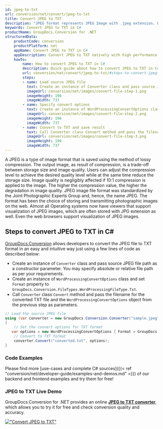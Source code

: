 ```yaml
---
id: jpeg-to-txt
url: conversion/net/convert/jpeg-to-txt
title: Convert JPEG to TXT
description: "JPEG format represents JPEG Image with .jpeg extension. Learn how to convert JPEG to TXT file programmatically in C# language using GroupDocs.Conversion for .NET library."
keywords: Convert JPEG to TXT in C#
productName: GroupDocs.Conversion for .NET
structuredData:
    productCode: conversion
    productPlatform: net
    appName: Convert JPEG to TXT in C#
    appDescription: Convert JPEG to TXT natively with high performance using C# language and server side GroupDocs.Conversion for .NET APIs, without the use of any software like Microsoft or Open Office.
    howTo:
        name: How to convert JPEG to TXT in C# 
        description: Quick guide about how to convert JPEG to TXT in C# with high performance and accuracy.
        url: conversion/net/convert/jpeg-to-txt/#steps-to-convert-jpeg-to-txt-in-c
        steps:
        - name: Load source JPEG file 
          text: Create an instance of Converter class and pass source JPEG file path as a constructor parameter. You may specify absolute or relative file path as per your requirements. 
          imageUrl: conversion/net/images/convert-file-step-1.png
          imageHeight: 196
          imageWidth: 737
        - name: Specify convert options 
          text: Create an instance of WordProcessingConvertOptions class.
          imageUrl: conversion/net/images/convert-file-step-2.png
          imageHeight: 196
          imageWidth: 737
        - name: Convert to TXT and save result 
          text: Call Converter class Convert method and pass the filename for the converted HTML file and the WordProcessingConvertOptions object from the previous step as parameters.
          imageUrl: conversion/net/images/convert-file-step-3.png
          imageHeight: 196
          imageWidth: 737
---
```


A JPEG is a type of image format that is saved using the method of lossy compression. The output image, as result of compression, is a trade-off between storage size and image quality. Users can adjust the compression level to achieve the desired quality level while at the same time reduce the storage size. Image quality is negligibly affected if 10:1 compression is applied to the image.  The higher the compression value, the higher the degradation in image quality. JPEG image file format was standardized by the Joint Photographic Experts Group and, hence, the name JPEG. The format has been the choice of storing and transmitting photographic images on the web. Almost all Operating systems now have viewers that support visualization of JPEG images, which are often stored with JPG extension as well. Even the web browsers support visualization of JPEG images.

## Steps to convert JPEG to TXT in C#

[GroupDocs.Conversion](https://products.groupdocs.com/conversion/net) allows developers to convert the JPEG file to TXT format in an easy and intuitive way just using a few lines of code as described below:

* Create an instance of `Converter` class and pass source JPEG file path as a constructor parameter. You may specify absolute or relative file path as per your requirements. 
* Create an instance of `WordProcessingConvertOptions` class and set `Format` property to `GroupDocs.Conversion.FileTypes.WordProcessingFileType.Txt`.
* Call `Converter` class `Convert` method and pass the filename for the converted TXT file and the `WordProcessingConvertOptions` object from the previous step as parameters.

```csharp
// Load the source JPEG file
using (var converter = new GroupDocs.Conversion.Converter("sample.jpeg"))
{
    // Set the convert options for TXT format
   var options = new WordProcessingConvertOptions { Format = GroupDocs.Conversion.FileTypes.WordProcessingFileType.Txt };
    // Convert to TXT format
    converter.Convert("converted.txt", options);
}
```

### Code Examples

Please find more [use-cases and complete C# sources]({{< ref "conversion/net/developer-guide/examples-and-demos.md" >}}) of our backend and frontend examples and try them for free!

### JPEG to TXT Live Demo

GroupDocs.Conversion for .NET provides an online [**JPEG to TXT converter**](https://products.groupdocs.app/conversion/jpeg-to-txt), which allows you to try it for free and check conversion quality and accuracy.

[!["Convert JPEG to TXT"](conversion/net/images/convert-to-txt/convert-jpeg-to-txt.png)](https://products.groupdocs.app/conversion/jpeg-to-txt)